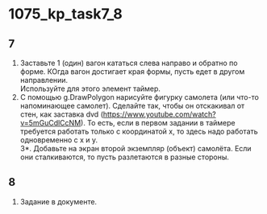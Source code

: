 # 1075_kp_task7_8  

## 7  
1. Заставьте 1 (один) вагон кататься слева направо и обратно по форме. КОгда вагон достигает края формы, пусть едет в другом направлении.  
Используйте для этого элемент таймер.
2. С помощью g.DrawPolygon нарисуйте фигурку самолета (или что-то напоминающее самолет). Сделайте так, чтобы он отскакивал от стен, как заставка dvd (https://www.youtube.com/watch?v=5mGuCdlCcNM). То есть, если в первом задании в таймере требуется работать только с координатой x, то здесь надо работать одновременно с x и y.  
3*. Добавьте на экран второй экземпляр (объект) самолёта. Если они сталкиваются, то пусть разлетаются в разные стороны.  

## 8
1. Задание в документе.
